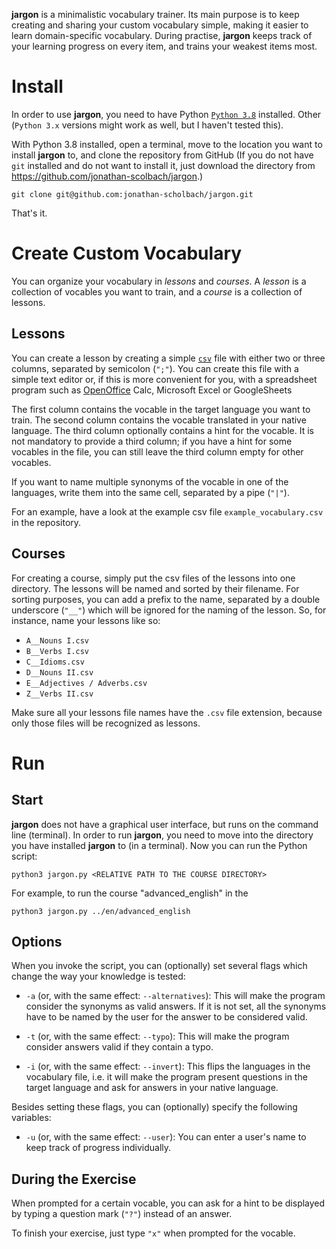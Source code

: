 __jargon__ is a minimalistic vocabulary trainer. Its main purpose is to keep creating and sharing your custom vocabulary simple, making it easier to learn domain-specific vocabulary. During practise, __jargon__ keeps track of your learning progress on every item, and trains your weakest items most.

# Install

In order to use __jargon__, you need to have Python [`Python 3.8`](https://www.python.org/downloads/) installed. Other (`Python 3.x` versions might work as well, but I haven't tested this).

With Python 3.8  installed, open a terminal, move to the location you want to install __jargon__ to, and clone the repository from GitHub (If you do not have `git` installed and do not want to install it, just download the directory from https://github.com/jonathan-scolbach/jargon.)

```
git clone git@github.com:jonathan-scholbach/jargon.git
```

That's it.

# Create Custom Vocabulary

You can organize your vocabulary in _lessons_ and _courses_. A _lesson_ is a collection of vocables you want to train, and a _course_ is a collection of lessons.

## Lessons

You can create a lesson by creating a simple [`csv`](https://en.wikipedia.org/wiki/Comma-separated_values) file with either two or three columns, separated by semicolon (`";"`). You can create this file with a simple text editor or, if this is more convenient for you, with a spreadsheet program such as [OpenOffice](https://www.openoffice.org/product/calc.html) Calc, Microsoft Excel or GoogleSheets

The first column contains the vocable in the target language you want to train. The second column contains the vocable translated in your native language. The third column optionally contains a hint for the vocable. It is not mandatory to provide a third column; if you have a hint for some vocables in the file, you can still leave the third column empty for other vocables.

If you want to name multiple synonyms of the vocable in one of the languages, write them into the same cell, separated by a pipe (`"|"`).

For an example, have a look at the example csv file `example_vocabulary.csv` in the repository.

## Courses

For creating a course, simply put the csv files of the lessons into one directory. The lessons will be named and sorted by their filename. For sorting purposes, you can add a prefix to the name, separated by a double underscore (`"__"`) which will be ignored for the naming of the lesson. So, for instance, name your lessons like so:

+ `A__Nouns I.csv`
+ `B__Verbs I.csv`
+ `C__Idioms.csv`
+ `D__Nouns II.csv`
+ `E__Adjectives / Adverbs.csv`
+ `Z__Verbs II.csv`

Make sure all your lessons file names have the `.csv` file extension, because only those files will be recognized as lessons. 

# Run

## Start

__jargon__ does not have a graphical user interface, but runs on the command line (terminal). In order to run __jargon__, you need to move into the directory you have installed __jargon__ to (in a terminal). 
Now you can run the Python script:

```
python3 jargon.py <RELATIVE PATH TO THE COURSE DIRECTORY> 
```

For example, to run the course "advanced_english" in the 

```
python3 jargon.py ../en/advanced_english
```


## Options

When you invoke the script, you can (optionally) set several flags which change the way your knowledge is tested:

+ `-a` (or, with the same effect: `--alternatives`): This will make the program consider the synonyms as valid answers. If it is not set, all the synonyms have to be named by the user for the answer to be considered valid.

+ `-t` (or, with the same effect: `--typo`): This will make the program consider answers valid if they contain a typo.

+ `-i` (or, with the same effect: `--invert`): This flips the languages in the vocabulary file, i.e. it will make the program present questions in the target language and ask for answers in your native language.

Besides setting these flags, you can (optionally) specify the following variables:

+ `-u` (or, with the same effect: `--user`): You can enter a user's name to keep track of progress individually.


## During the Exercise

When prompted for a certain vocable, you can ask for a hint to be displayed by typing a question mark (`"?"`) instead of an answer.

To finish your exercise, just type `"x"` when prompted for the vocable.